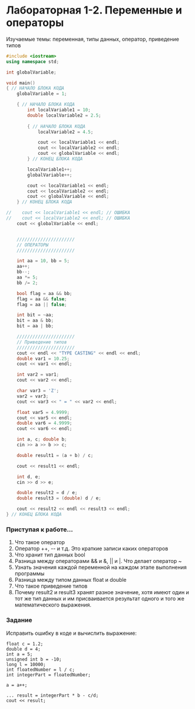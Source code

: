 # Лабораторная 1-2. Переменные и операторы
Изучаемые темы: переменная, типы данных, оператор, приведение типов

```C++
#include <iostream>
using namespace std;

int globalVariable;

void main()
{ // НАЧАЛО БЛОКА КОДА
    globalVariable = 1;

    { // НАЧАЛО БЛОКА КОДА
        int localVariable1 = 10;
        double localVariable2 = 2.5;
        
        { // НАЧАЛО БЛОКА КОДА
            localVariable2 = 4.5;

            cout << localVariable1 << endl;
            cout << localVariable2 << endl;
            cout << globalVariable << endl;
        } // КОНЕЦ БЛОКА КОДА

        localVariable1++;
        globalVariable++;

        cout << localVariable1 << endl;
        cout << localVariable2 << endl;
        cout << globalVariable << endl;
    } // КОНЕЦ БЛОКА КОДА

//    cout << localVariable1 << endl; // ОШИБКА
//    cout << localVariable2 << endl; // ОШИБКА
    cout << globalVariable << endl;


    //////////////////////
    // ОПЕРАТОРЫ
    //////////////////////

    int aa = 10, bb = 5;
    aa++;
    bb--;    
    aa *= 5;
    bb /= 2;

    bool flag = aa && bb;
    flag = aa && false;
    flag = aa || false;

    int bit = ~aa;
    bit = aa & bb;
    bit = aa | bb; 

    //////////////////////
    // Приведение типов
    //////////////////////
    cout << endl << "TYPE CASTING" << endl << endl;
    double var1 = 10.25;
    cout << var1 << endl;

    int var2 = var1;
    cout << var2 << endl;

    char var3 = 'Z';
    var2 = var3;
    cout << var3 << " = " << var2 << endl;

    float var5 = 4.9999;
    cout << var5 << endl;
    double var6 = 4.9999;
    cout << var6 << endl;

    int a, c; double b;
    cin >> a >> b >> c;

    double result1 = (a + b) / c;

    cout << result1 << endl;

    int d, e;
    cin >> d >> e;

    double result2 = d / e;
    double result3 = (double) d / e;

    cout << result2 << endl << result3 << endl;
} // КОНЕЦ БЛОКА КОДА
```
### Приступая к работе...
1. Что такое оператор
1. Оператор ++, -- и т.д. Это краткие записи каких операторов
1. Что хранит тип данных bool
1. Разница между операторами && и &, || и |. Что делает оператор ~
1. Узнать значения каждой переменной на каждом этапе выполнения программы
1. Разница между типом данных float и double
1. Что такое приведение типов
1. Почему result2 и result3 хранят разное значение, хотя имеют один и тот же тип данных и им присваивается результат одного и того же математического выражения.

### Задание
Исправить ошибку в коде и вычислить выражение:
```
float c = 1.2;
double d = 4;
int a = 5;
unsigned int b = -10;
long l = 10000;
int floatedNumber = l / c;
int integerPart = floatedNumber;

a = a++;

... result = integerPart * b - c/d;
cout << result;

```

